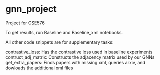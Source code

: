 # gnn_project
Project for CSE576

To get results, run Baseline and Baseline_xml notebooks. 

All other code snippets are for supplementary tasks:

contrastive_loss: Has the contrastive loss used in baseline experiments
contruct_adj_matrix: Constructs the adjacency matrix used by our GNNs
get_extra_papers: Finds papers with missing xml, queries arxiv, and dowloads the additional xml files

